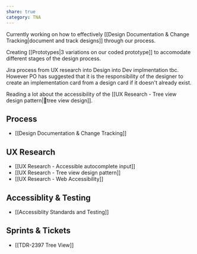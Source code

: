 ```yaml
---
share: true
category: TNA
---
```


Currently working on how to effectively [[Design Documentation & Change Tracking|document and track designs]] through our process. 

Creating [[Prototypes|3 variations on our coded prototype]] to accomodate different stages of the design process. 

Jira process from UX research into Design into Dev implmentation tbc. However PO has suggested that it is the responsibility of the designer to create an implementation card from a design card if it doesn't already exist. 

Reading a lot about the accessibility of the [[UX Research - Tree view design pattern|🌳tree view design]]. 

## Process
- [[Design Documentation & Change Tracking]]

## UX Research
- [[UX Research - Accessible autocomplete input]]
- [[UX Research - Tree view design pattern]]
- [[UX Research - Web Accessibility]]

## Accessiblity & Testing
- [[Accessiblity Standards and Testing]]

## Sprints & Tickets
- [[TDR-2397 Tree View]]
